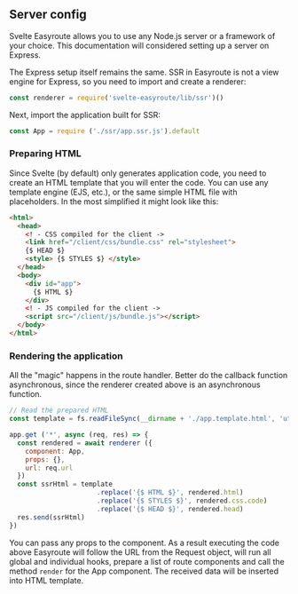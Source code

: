 ## Server config

Svelte Easyroute allows you to use any Node.js server
or a framework of your choice. This documentation will
considered setting up a server on Express.

The Express setup itself remains the same. SSR in Easyroute is not
a view engine for Express, so you need to import
and create a renderer:

```javascript
const renderer = require('svelte-easyroute/lib/ssr')()
```

Next, import the application built for SSR:

```javascript
const App = require ('./ssr/app.ssr.js').default
```

### Preparing HTML

Since Svelte (by default) only generates application code,
you need to create an HTML template that you will enter
the code. You can use any template engine (EJS, etc.), or
the same simple HTML file with placeholders. In the most simplified
it might look like this:

```html
<html>
  <head>
    <! - CSS compiled for the client ->
    <link href="/client/css/bundle.css" rel="stylesheet">
    {$ HEAD $}
    <style> {$ STYLES $} </style>
  </head>
  <body>
    <div id="app">
      {$ HTML $}
    </div>
    <! - JS compiled for the client ->
    <script src="/client/js/bundle.js"></script>
  </body>
</html>
```

### Rendering the application

All the "magic" happens in the route handler. Better do
the callback function asynchronous, since the renderer created above
is an asynchronous function.

```javascript
// Read the prepared HTML
const template = fs.readFileSync(__dirname + './app.template.html', 'utf8')

app.get ('*', async (req, res) => {
  const rendered = await renderer ({
    component: App,
    props: {},
    url: req.url
  })
  const ssrHtml = template
                      .replace('{$ HTML $}', rendered.html)
                      .replace('{$ STYLES $}', rendered.css.code)
                      .replace('{$ HEAD $}', rendered.head)
  res.send(ssrHtml)
})
```

You can pass any props to the component. As a result
executing the code above Easyroute will follow the URL from the Request object, will run all global and individual hooks,
prepare a list of route components and call the method
`render` for the App component. The received data will be inserted into
HTML template.